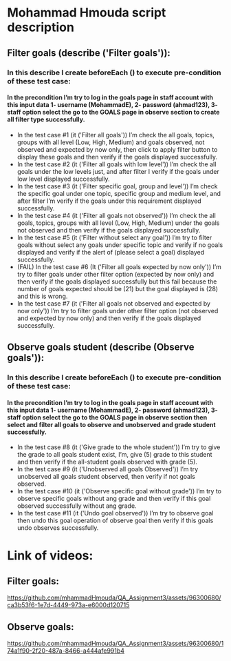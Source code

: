 #                                                    Mohammad Hmouda script description

## Filter goals (describe ('Filter goals')):
### In this describe I create beforeEach () to execute pre-condition of these test case:
#### In the precondition I’m try to log in the goals page in staff account with this input data 1- username (MohammadE), 2- password (ahmad123), 3- staff option select the go to the GOALS page in observe section to create all filter type successfully.
- In the test case #1 (it ('Filter all goals')) I’m check the all goals, topics, groups with all level (Low, High, Medium) and goals observed, not observed and expected by now only, then click to apply filter button to display these goals and then verify if the goals displayed successfully.
- In the test case #2 (it ('Filter all goals with low level')) I’m check the all goals under the low levels just, and after filter I verify if the goals under low level displayed successfully.
- In the test case #3 (it ('Filter specific goal, group and level')) I’m check the specific goal under one topic, specific group and medium level, and after filter I’m verify if the goals under this requirement displayed successfully.
- In the test case #4 (it ('Filter all goals not observed')) I’m check the all goals, topics, groups with all level (Low, High, Medium) under the goals not observed and then verify if the goals displayed successfully.
- In the test case #5 (it ('Filter without select any goal')) I’m try to filter goals without select any goals under specific topic and verify if no goals displayed and verify if the alert of (please select a goal) displayed successfully.
- (FAIL) In the test case #6 (It ('Filter all goals expected by now only')) I’m try to filter goals under other filter option (expected by now only) and then verify if the goals displayed successfully but this fail because the number of goals expected should be (21) but the goal displayed is (28) and this is wrong.
- In the test case #7 (it ('Filter all goals not observed and expected by now only')) I’m try to filter goals under other filter option (not observed and expected by now only) and then verify if the goals displayed successfully.

## Observe goals student (describe (Observe goals')):

### In this describe I create beforeEach () to execute pre-condition of these test case:
#### In the precondition I’m try to log in the goals page in staff account with this input data 1- username (MohammadE), 2- password (ahmad123), 3- staff option select the go to the GOALS page in observe section then select and filter all goals to observe and unobserved and grade student successfully.

- In the test case #8 (it ('Give grade to the whole student')) I’m try to give the grade to all goals student exist, I’m, give (5) grade to this student and then verify if the all-student goals observed with grade (5).
- In the test case #9 (it ('Unobserved all goals Observed')) I’m try unobserved all goals student observed, then verify if not goals observed.
- In the test case #10 (it ('Observe specific goal without grade')) I’m try to observe specific goals without ang grade and then verify if this goal observed successfully without ang grade.
- In the test case #11 (it ('Undo goal observed')) I’m try to observe goal then undo this goal operation of observe goal then verify if this goals undo observes successfully. 



# Link of videos:

## Filter goals: 
https://github.com/mhammadHmouda/QA_Assignment3/assets/96300680/ca3b53f6-1e7d-4449-973a-e6000d120715

## Observe goals:

https://github.com/mhammadHmouda/QA_Assignment3/assets/96300680/174a1f90-2f20-487a-8466-a444afe991b4
